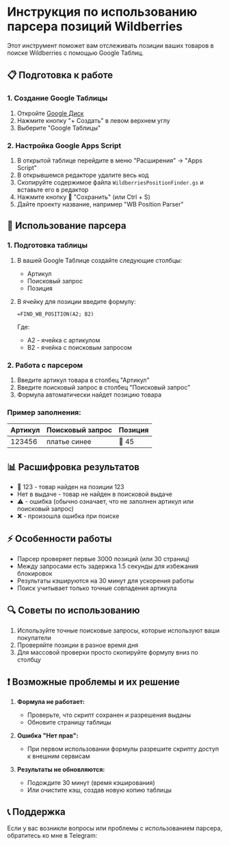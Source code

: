 # Инструкция по использованию парсера позиций Wildberries

Этот инструмент поможет вам отслеживать позиции ваших товаров в поиске Wildberries с помощью Google Таблиц.

## 📋 Подготовка к работе

### 1. Создание Google Таблицы

1. Откройте [Google Диск](https://drive.google.com)
2. Нажмите кнопку "+ Создать" в левом верхнем углу
3. Выберите "Google Таблицы"

### 2. Настройка Google Apps Script

1. В открытой таблице перейдите в меню "Расширения" → "Apps Script"
2. В открывшемся редакторе удалите весь код
3. Скопируйте содержимое файла `WildberriesPositionFinder.gs` и вставьте его в редактор
4. Нажмите кнопку 💾 "Сохранить" (или Ctrl + S)
5. Дайте проекту название, например "WB Position Parser"

## 🚀 Использование парсера

### 1. Подготовка таблицы

1. В вашей Google Таблице создайте следующие столбцы:
   - Артикул
   - Поисковый запрос
   - Позиция

2. В ячейку для позиции введите формулу:
   ```
   =FIND_WB_POSITION(A2; B2)
   ```
   Где:
   - A2 - ячейка с артикулом
   - B2 - ячейка с поисковым запросом

### 2. Работа с парсером

1. Введите артикул товара в столбец "Артикул"
2. Введите поисковый запрос в столбец "Поисковый запрос"
3. Формула автоматически найдет позицию товара

### Пример заполнения:

| Артикул | Поисковый запрос | Позиция |
|---------|------------------|----------|
| 123456  | платье синее     | 🎯 45    |

## 📊 Расшифровка результатов

- 🎯 123 - товар найден на позиции 123
- Нет в выдаче - товар не найден в поисковой выдаче
- ⚠️ - ошибка (обычно означает, что не заполнен артикул или поисковый запрос)
- ❌ - произошла ошибка при поиске

## ⚡ Особенности работы

- Парсер проверяет первые 3000 позиций (или 30 страниц)
- Между запросами есть задержка 1.5 секунды для избежания блокировок
- Результаты кэшируются на 30 минут для ускорения работы
- Поиск учитывает только точные совпадения артикула

## 🔍 Советы по использованию

1. Используйте точные поисковые запросы, которые используют ваши покупатели
2. Проверяйте позиции в разное время дня
3. Для массовой проверки просто скопируйте формулу вниз по столбцу

## ❗ Возможные проблемы и их решение

1. **Формула не работает:**
   - Проверьте, что скрипт сохранен и разрешения выданы
   - Обновите страницу таблицы

2. **Ошибка "Нет прав":**
   - При первом использовании формулы разрешите скрипту доступ к внешним сервисам

3. **Результаты не обновляются:**
   - Подождите 30 минут (время кэширования)
   - Или очистите кэш, создав новую копию таблицы

## 📞 Поддержка

Если у вас возникли вопросы или проблемы с использованием парсера, обратитесь ко мне в Telegram:
